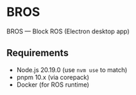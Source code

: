 # BROS
BROS — Block ROS (Electron desktop app)


## Requirements
- Node.js 20.19.0 (use `nvm use` to match)
- pnpm 10.x (via corepack)
- Docker (for ROS runtime)
